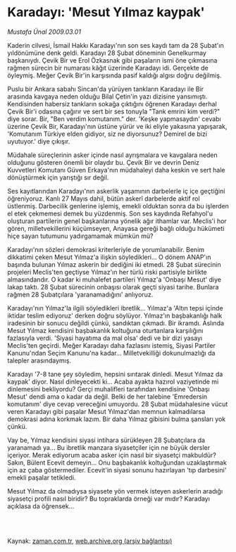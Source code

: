 # Karadayı: 'Mesut Yılmaz kaypak'

*Mustafa Ünal 2009.03.01*

<td class="columnist-detail">
<p>Kaderin cilvesi, İsmail Hakkı Karadayı'nın son ses kaydı tam da 28 Şubat'ın yıldönümüne denk geldi. Karadayı 28 Şubat döneminin Genelkurmay başkanıydı. Çevik Bir ve Erol Özkasnak gibi paşaların ismi öne çıkmasına rağmen sürecin bir numarası kâğıt üzerinde Karadayı idi. Gerçekte de öyleymiş. Meğer Çevik Bir'in karşısında pasif kaldığı algısı doğru değilmiş.</p>
<p>
<div id="haberMetinDiv">
<p>Puslu bir Ankara sabahı Sincan'da yürüyen tankların Karadayı ile Bir arasında kavgaya neden olduğu Bilal Çetin'in yazı dizisine yansımıştı. Kendisinden habersiz tankların sokağa çıktığını öğrenen Karadayı derhal Çevik Bir'i odasına çağırır ve sert bir ses tonuyla "Tank emrini kim verdi?" diye sorar. Bir, "Ben verdim komutanım." der. 'Keşke yapmasaydın' cevabı üzerine Çevik Bir, Karadayı'nın üstüne yürür ve iki eliyle yakasına yapışarak, 'Komutanım Türkiye elden gidiyor, siz ne diyorsunuz? Demirel de bizi uyutuyor.' diye çıkışır.
<p>Müdahale süreçlerinin asker içinde nasıl ayrışmalara ve kavgalara neden olduğunu gösteren önemli bir olaydır bu. Çevik Bir ve devrin Deniz Kuvvetleri Komutanı Güven Erkaya'nın müdahaleyi daha keskin ve sert hale dönüştürmek için yarıştığı sır değil.
<p>Ses kayıtlarından Karadayı'nın askerlik yaşamının darbelerle iç içe geçtiğini öğreniyoruz. Kanlı 27 Mayıs dahil, bütün askerî darbelerde aktif rol üstlenmiş. Darbecilik genlerine işlemiş, emekli olduktan sonra da bu işlerden el etek çekmemesi demek bu yüzdenmiş. Son ses kaydında Refahyol'u oluşturan partilerin genel başkanlarına yönelik ağır ithamlar var. Meclis'i hor gören, milletvekillerini küçümseyen, Anayasa gereği bağlı olduğu hükümeti hiçe sayan tutumunu yadırgamamak mümkün mü?
<p>Karadayı'nın sözleri demokrasi kriterleriyle de yorumlanabilir. Benim dikkatimi çeken Mesut Yılmaz'a ilişkin söyledikleri... O dönem ANAP'ın başında bulunan Yılmaz askerin bir dediğini iki etmedi. 28 Şubat sürecinin projeleri Meclis'ten geçtiyse Yılmaz'ın her türlü riski partisiyle birlikte almasındandır. O kadar ki muhalefet partileri Yılmaz'a 'Onbaşı Mesut' diye lakap taktı. 28 Şubat sürecinin onbaşısı olarak geçti siyasi tarihe. Bunlara rağmen 28 Şubatçılara 'yaranamadığını' anlıyoruz.
<p>Karadayı'nın Yılmaz'la ilgili söyledikleri ibretlik... Yılmaz'a 'Altın tepsi içinde iktidar teslim ediyoruz' derken doğru söylüyor. Yılmaz'ın başbakanlığı halk iradesinin bir sonucu değildi çünkü, sandıktan çıkmadı. Bir ikramdı. Aslında Mesut Yılmaz kendisini başbakanlık koltuğuna oturtanlara karşılığını fazlasıyla verdi. 'Siyasi hayatıma da mal olsa' dedi ve bir dizi yasayı Meclis'ten geçirdi. Meğer Karadayı daha fazlasını istemiş, Siyasi Partiler Kanunu'ndan Seçim Kanunu'na kadar... Milletvekilliği dokunulmazlığı da talepler arasındaymış.
<p>Karadayı '7-8 tane şey söyledim, hepsini sırıtarak dinledi. Mesut Yılmaz da kaypak' diyor. Nasıl dinleyecekti ki... Acaba ayakta hazırol vaziyetinde mi dinlemesini bekliyordu? Gerçi muhalifleri tarafından kendisine 'Onbaşı Mesut' dendi ama o kadar da değil. Belki de her talebine 'Emredersin komutanım' diye cevap vereceğini umuyordu. 28 Şubat müdahalesine vücut veren Karadayı gibi paşalar Mesut Yılmaz'dan memnun kalmadılarsa demokrasi adına korkmak lazım. Bir daha Yılmaz gibisini bulma şansları yok çünkü.
<p>Vay be, Yılmaz kendisini siyasi intihara sürükleyen 28 Şubatçılara da yaranamadı ya... Bu ibretlik manzara siyasetçiler için ne büyük dersler içeriyor. Merak ediyorum acaba asker için nasıl bir siyasetçi makbuldür? Sakın, Bülent Ecevit demeyin... Onu başbakanlık koltuğundan uzaklaştırmak için az çaba göstermediler. Ecevit'in siyasi sonunu hazırlayan 'tıp darbesini' emekli paşalar tetikledi.
<p>Mesut Yılmaz da olmadıysa siyasete yön vermek isteyen askerlerin aradığı siyasetçi profili nasıl biridir? Bu topraklarda örneği var mıdır? Karadayı açıklasa da öğrensek...</p></p></p></p></p></p></p></p></div>
</p>


<p><br>
		 </br></p></td>

Kaynak: [zaman.com.tr](http://zaman.com.tr/yazar.do?yazino=820343), [web.archive.org (arşiv bağlantısı)](http://web.archive.org/web/20111015031614/http://www.zaman.com.tr:80/yazar.do?yazino=820343)

